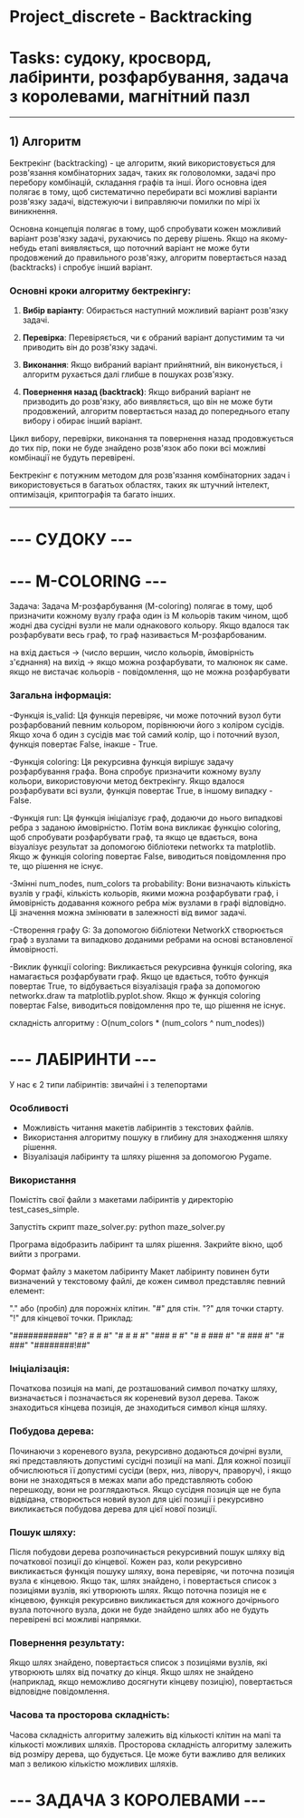 # Project_discrete - Backtracking

# Tasks: судоку, кросворд, лабіринти, розфарбування, задача з королевами, магнітний пазл

--------------------------------------------------------------------------------------------------------------------

## 1) Алгоритм
Бектрекінг (backtracking) - це алгоритм, який використовується для розв'язання комбінаторних задач, таких як головоломки, задачі про перебору комбінацій, складання графів та інші. Його основна ідея полягає в тому, щоб систематично перебирати всі можливі варіанти розв'язку задачі, відстежуючи і виправляючи помилки по мірі їх виникнення.

Основна концепція полягає в тому, щоб спробувати кожен можливий варіант розв'язку задачі, рухаючись по дереву рішень. Якщо на якому-небудь етапі виявляється, що поточний варіант не може бути продовжений до правильного розв'язку, алгоритм повертається назад (backtracks) і спробує інший варіант.

### Основні кроки алгоритму бектрекінгу:

1. **Вибір варіанту**: Обирається наступний можливий варіант розв'язку задачі.

2. **Перевірка**: Перевіряється, чи є обраний варіант допустимим та чи приводить він до розв'язку задачі.

3. **Виконання**: Якщо вибраний варіант прийнятний, він виконується, і алгоритм рухається далі глибше в пошуках розв'язку.

4. **Повернення назад (backtrack)**: Якщо вибраний варіант не призводить до розв'язку, або виявляється, що він не може бути продовжений, алгоритм повертається назад до попереднього етапу вибору і обирає інший варіант.

Цикл вибору, перевірки, виконання та повернення назад продовжується до тих пір, поки не буде знайдено розв'язок або поки всі можливі комбінації не будуть перевірені.

Бектрекінг є потужним методом для розв'язання комбінаторних задач і використовується в багатьох областях, таких як штучний інтелект, оптимізація, криптографія та багато інших.

--------------------------------------------------------------------------------------------------------------------

# --- СУДОКУ ---



# --- M-COLORING ---

Задача: 
  Задача M-розфарбування (M-coloring) полягає в тому, щоб призначити кожному вузлу графа один із M кольорів таким чином, щоб жодні два сусідні вузли не мали однакового кольору. Якщо вдалося   так розфарбувати весь граф, то граф називається M-розфарбованим.


  на вхід дається -> (число вершин, число кольорів, ймовірність з'єднання)
  на вихід -> якщо можна розфарбувати, то малюнок як саме. якщо не вистачає кольорів - повідомлення, що не можна розфарбувати


### Загальна інформація:
  -Функція is_valid: Ця функція перевіряє, чи може поточний вузол бути розфарбований певним кольором, порівнюючи його з коліром сусідів. Якщо хоча б один з сусідів має той самий колір, що       і поточний вузол, функція повертає False, інакше - True.
  
  -Функція coloring: Ця рекурсивна функція вирішує задачу розфарбування графа. Вона спробує призначити кожному вузлу кольори, використовуючи метод бектрекінгу. Якщо вдалося розфарбувати всі     вузли, функція повертає True, в іншому випадку - False.
  
  -Функція run: Ця функція ініціалізує граф, додаючи до нього випадкові ребра з заданою ймовірністю. Потім вона викликає функцію coloring, щоб спробувати розфарбувати граф, та якщо це           вдається, вона візуалізує результат за допомогою бібліотеки networkx та matplotlib. Якщо ж функція coloring повертає False, виводиться повідомлення про те, що рішення не існує.
  
  -Змінні num_nodes, num_colors та probability: Вони визначають кількість вузлів у графі, кількість кольорів, якими можна розфарбувати граф, і ймовірність додавання кожного ребра між            вузлами в графі відповідно. Ці значення можна змінювати в залежності від вимог задачі.
  
  -Створення графу G: За допомогою бібліотеки NetworkX створюється граф з вузлами та випадково доданими ребрами на основі встановленої ймовірності.
  
  -Виклик функції coloring: Викликається рекурсивна функція coloring, яка намагається розфарбувати граф. Якщо це вдається, тобто функція повертає True, то відбувається візуалізація графа за     допомогою networkx.draw та matplotlib.pyplot.show. Якщо ж функція coloring повертає False, виводиться повідомлення про те, що рішення не існує.

  складність алгоритму : O(num_colors * (num_colors ^ num_nodes))

# --- ЛАБІРИНТИ ---

У нас є 2 типи лабіринтів: звичайні і з телепортами


### Особливості
  - Можливість читання макетів лабіринтів з текстових файлів.
  - Використання алгоритму пошуку в глибину для знаходження шляху рішення.
  - Візуалізація лабіринту та шляху рішення за допомогою Pygame.

### Використання
Помістіть свої файли з макетами лабіринтів у директорію test_cases_simple.

Запустіть скрипт maze_solver.py:
python maze_solver.py

Програма відобразить лабіринт та шлях рішення. Закрийте вікно, щоб вийти з програми.

Формат файлу з макетом лабіринту
Макет лабіринту повинен бути визначений у текстовому файлі, де кожен символ представляє певний елемент:

"." або (пробіл) для порожніх клітин.
"#" для стін.
"?" для точки старту.
"!" для кінцевої точки.
Приклад:

"###########"
"#?  #  #  #"
"#   #  #  #"
"### #     #"
"#   # ### #"
"# ###     #"
"#       ###"
"########!##"

### Ініціалізація:
Початкова позиція на мапі, де розташований символ початку шляху, визначається і позначається як кореневий вузол дерева.
Також знаходиться кінцева позиція, де знаходиться символ кінця шляху.
### Побудова дерева:
Починаючи з кореневого вузла, рекурсивно додаються дочірні вузли, які представляють допустимі сусідні позиції на мапі.
Для кожної позиції обчислюються її допустимі сусіди (верх, низ, ліворуч, праворуч), і якщо вони не знаходяться в межах мапи або представляють собою перешкоду, вони не розглядаються.
Якщо сусідня позиція ще не була відвідана, створюється новий вузол для цієї позиції і рекурсивно викликається побудова дерева для цієї нової позиції.
### Пошук шляху:
Після побудови дерева розпочинається рекурсивний пошук шляху від початкової позиції до кінцевої.
Кожен раз, коли рекурсивно викликається функція пошуку шляху, вона перевіряє, чи поточна позиція вузла є кінцевою. Якщо так, шлях знайдено, і повертається список з позиціями вузлів, які утворюють шлях.
Якщо поточна позиція не є кінцевою, функція рекурсивно викликається для кожного дочірнього вузла поточного вузла, доки не буде знайдено шлях або не будуть перевірені всі можливі напрямки.
### Повернення результату:
Якщо шлях знайдено, повертається список з позиціями вузлів, які утворюють шлях від початку до кінця.
Якщо шлях не знайдено (наприклад, якщо неможливо досягнути кінцеву позицію), повертається відповідне повідомлення.
### Часова та просторова складність:
Часова складність алгоритму залежить від кількості клітин на мапі та кількості можливих шляхів.
Просторова складність алгоритму залежить від розміру дерева, що будується. Це може бути важливо для великих мап з великою кількістю можливих шляхів.

# --- ЗАДАЧА З КОРОЛЕВАМИ ---
